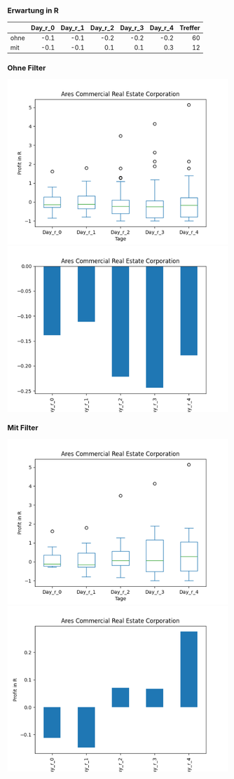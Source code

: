 ### Erwartung in R
|      |   Day_r_0 |   Day_r_1 |   Day_r_2 |   Day_r_3 |   Day_r_4 |   Treffer |
|:-----|----------:|----------:|----------:|----------:|----------:|----------:|
| ohne |      -0.1 |      -0.1 |      -0.2 |      -0.2 |      -0.2 |        60 |
| mit  |      -0.1 |      -0.1 |       0.1 |       0.1 |       0.3 |        12 |

### Ohne Filter
![image info](./data/ACRE_box_all.png)
![image info](./data/ACRE_median_all.png)

### Mit Filter
![image info](./data/ACRE_box_filtered.png)
![image info](./data/ACRE_median_filtered.png)